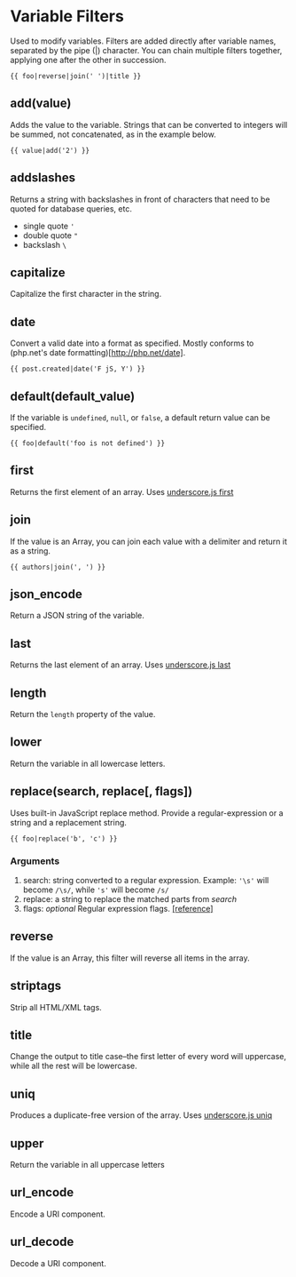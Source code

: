 # Variable Filters

Used to modify variables. Filters are added directly after variable names, separated by the pipe (|) character. You can chain multiple filters together, applying one after the other in succession.

    {{ foo|reverse|join(' ')|title }}

## add(value)

Adds the value to the variable. Strings that can be converted to integers will be summed, not concatenated, as in the example below.

    {{ value|add('2') }}

## addslashes

Returns a string with backslashes in front of characters that need to be quoted for database queries, etc.

* single quote `'`
* double quote `"`
* backslash `\`

## capitalize

Capitalize the first character in the string.

## date

Convert a valid date into a format as specified. Mostly conforms to (php.net's date formatting)[http://php.net/date].

    {{ post.created|date('F jS, Y') }}

## default(default_value)

If the variable is `undefined`, `null`, or `false`, a default return value can be specified.

    {{ foo|default('foo is not defined') }}

## first

Returns the first element of an array. Uses [underscore.js first](http://documentcloud.github.com/underscore/#first)

## join

If the value is an Array, you can join each value with a delimiter and return it as a string.

    {{ authors|join(', ') }}

## json_encode

Return a JSON string of the variable.

## last

Returns the last element of an array. Uses [underscore.js last](http://documentcloud.github.com/underscore/#last)

## length

Return the `length` property of the value.

## lower

Return the variable in all lowercase letters.

## replace(search, replace[, flags])

Uses built-in JavaScript replace method. Provide a regular-expression or a string and a replacement string.

    {{ foo|replace('b', 'c') }}

### Arguments

1. search: string converted to a regular expression. Example: `'\s'` will become `/\s/`, while `'s'` will become `/s/`
2. replace: a string to replace the matched parts from _search_
3. flags: _optional_ Regular expression flags. [[reference]](https://developer.mozilla.org/en/JavaScript/Guide/Regular_Expressions#Advanced_Searching_With_Flags)

## reverse

If the value is an Array, this filter will reverse all items in the array.

## striptags

Strip all HTML/XML tags.

## title

Change the output to title case–the first letter of every word will uppercase, while all the rest will be lowercase.

## uniq

Produces a duplicate-free version of the array. Uses [underscore.js uniq](http://documentcloud.github.com/underscore/#uniq)

## upper

Return the variable in all uppercase letters

## url_encode

Encode a URI component.

## url_decode

Decode a URI component.
